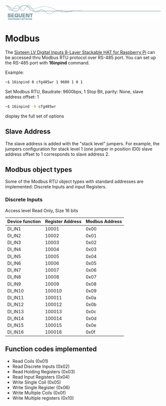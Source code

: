 [![16inpind-rpi](pictures/sequent.jpg)](https://sequentmicrosystems.com)

# Modbus

The [Sixteen LV Digital Inputs 8-Layer Stackable HAT for Raspberry Pi](https://sequentmicrosystems.com/collections/all-io-cards/products/16-universal-inputs-card-for-raspberry-pi)  can be accessed thru Modbus RTU protocol over RS-485 port.
You can set up the RS-485 port with **16inpind** command.

Example:
```bash
~$ 16inpind 0 cfg485wr 1 9600 1 0 1
```
Set Modbus RTU, Baudrate: 9600bps, 1 Stop Bit,  parity: None, slave address offset: 1
```bash
~$ 16inpind -h cfg485wr
```
display the full set of options

## Slave Address
The slave address is added with the "stack level" jumpers. For example, the jumpers configuration for stack level 1  (one jumper in position ID0) slave address offset to 1 corresponds to slave address 2.

## Modbus object types
Some of the Modbus RTU object types with standard addresses are implemented: Discrete Inputs and input Registers.

### Discrete Inputs

Access level Read Only, Size 16 bits

| Device function | Register Address | Modbus Address |
| --- | --- | --- |
| DI_IN1 | 10001 | 0x00 | 
| DI_IN2 | 10002 | 0x01 | 
| DI_IN3 | 10003 | 0x02 | 
| DI_IN4 | 10004 | 0x03 | 
| DI_IN5 | 10005 | 0x04 |
| DI_IN6 | 10006 | 0x05 |
| DI_IN7 | 10007 | 0x06 |
| DI_IN8 | 10008 | 0x07 |
| DI_IN9 | 10009 | 0x08 |
| DI_IN10 | 100010 | 0x09 |
| DI_IN11 | 100011 | 0x0a |
| DI_IN12 | 100012 | 0x0b |
| DI_IN13 | 100013 | 0x0c |
| DI_IN14 | 100014 | 0x0d |
| DI_IN15 | 100015 | 0x0e |
| DI_IN16 | 100016 | 0x0f |

## Function codes implemented

* Read Coils (0x01)
* Read Discrete Inputs (0x02)
* Read Holding Registers (0x03)
* Read Input Registers (0x04)
* Write Single Coil (0x05)
* Write Single Register (0x06)
* Write Multiple Coils (0x0f)
* Write Multiple registers (0x10)
